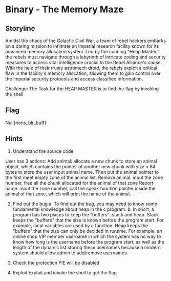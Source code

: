 # Binary - The Memory Maze

## Storyline 

Amidst the chaos of the Galactic Civil War, a team of rebel hackers embarks on a daring mission to infiltrate an Imperial research facility known for its advanced memory allocation system.
Led by the cunning "Heap Master," the rebels must navigate through a labyrinth of intricate coding and security measures to access vital intelligence crucial to the Rebel Alliance's cause.
With the help of their trusty astromech droid, the rebels exploit a critical flaw in the facility's memory allocation, allowing them to gain control over the Imperial security protocols and access classified information.

Challenge: The Task for the HEAP MASTER is to find the flag by invoking the shell
## Flag 
Null{rions_blr_buff}
## Hints

1. Understand the source code

User has 3 actions:
Add animal: allocate a new chunk to store an animal object, which contains the pointer of another new chunk with size < 64 bytes to store the user input animal name. Then put the animal pointer to the first meet empty zone of the animal list.
Remove animal: input the zone number, free all the chunk allocated for the animal of that zone
Report name: input the zone number, call the speak function pointer inside the animal of that zone, which will print the name of the animal.

2. Find out the bug
    a. To find out the bug, you may need to know some fundamental knowledge about heap in the c program.
    b. In short, a program has two places to keep the "buffers": stack and heap. Stack keeps the "buffers" that the size is known before the program start. For example, local variables are used by a function. Heap keeps the "buffers" that the size can only be decided in runtime. For example, an online shop VIP member username in which the system has no way to know how long is the username before the program start, as well as the length of the dynamic list storing these usernames because a modern system should allow admin to add/remove usernames.

3. Check the protection PIE will be disabled

4. Exploit Exploit and invoke the shell to get the flag
 
